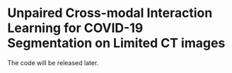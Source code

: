 # Unpaired Cross-modal Interaction Learning for COVID-19 Segmentation on Limited CT images
The code will be released later.
